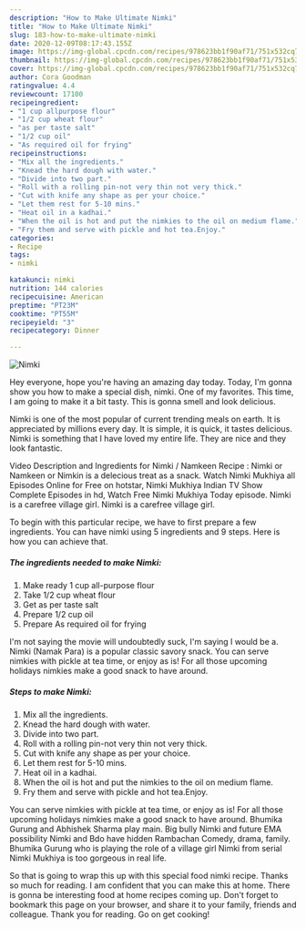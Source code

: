 ```yaml
---
description: "How to Make Ultimate Nimki"
title: "How to Make Ultimate Nimki"
slug: 183-how-to-make-ultimate-nimki
date: 2020-12-09T08:17:43.155Z
image: https://img-global.cpcdn.com/recipes/978623bb1f90af71/751x532cq70/nimki-recipe-main-photo.jpg
thumbnail: https://img-global.cpcdn.com/recipes/978623bb1f90af71/751x532cq70/nimki-recipe-main-photo.jpg
cover: https://img-global.cpcdn.com/recipes/978623bb1f90af71/751x532cq70/nimki-recipe-main-photo.jpg
author: Cora Goodman
ratingvalue: 4.4
reviewcount: 17100
recipeingredient:
- "1 cup allpurpose flour"
- "1/2 cup wheat flour"
- "as per taste salt"
- "1/2 cup oil"
- "As required oil for frying"
recipeinstructions:
- "Mix all the ingredients."
- "Knead the hard dough with water."
- "Divide into two part."
- "Roll with a rolling pin-not very thin not very thick."
- "Cut with knife any shape as per your choice."
- "Let them rest for 5-10 mins."
- "Heat oil in a kadhai."
- "When the oil is hot and put the nimkies to the oil on medium flame."
- "Fry them and serve with pickle and hot tea.Enjoy."
categories:
- Recipe
tags:
- nimki

katakunci: nimki 
nutrition: 144 calories
recipecuisine: American
preptime: "PT23M"
cooktime: "PT55M"
recipeyield: "3"
recipecategory: Dinner

---
```



![Nimki](https://img-global.cpcdn.com/recipes/978623bb1f90af71/751x532cq70/nimki-recipe-main-photo.jpg)

Hey everyone, hope you're having an amazing day today. Today, I'm gonna show you how to make a special dish, nimki. One of my favorites. This time, I am going to make it a bit tasty. This is gonna smell and look delicious.

Nimki is one of the most popular of current trending meals on earth. It is appreciated by millions every day. It is simple, it is quick, it tastes delicious. Nimki is something that I have loved my entire life. They are nice and they look fantastic.

Video Description and Ingredients for Nimki / Namkeen Recipe : Nimki or Namkeen or Nimkin is a delecious treat as a snack. Watch Nimki Mukhiya all Episodes Online for Free on hotstar, Nimki Mukhiya Indian TV Show Complete Episodes in hd, Watch Free Nimki Mukhiya Today episode. Nimki is a carefree village girl. Nimki is a carefree village girl.


To begin with this particular recipe, we have to first prepare a few ingredients. You can have nimki using 5 ingredients and 9 steps. Here is how you can achieve that.

<!--inarticleads1-->

##### The ingredients needed to make Nimki:

1. Make ready 1 cup all-purpose flour
1. Take 1/2 cup wheat flour
1. Get as per taste salt
1. Prepare 1/2 cup oil
1. Prepare As required oil for frying


I&#39;m not saying the movie will undoubtedly suck, I&#39;m saying I would be a. Nimki (Namak Para) is a popular classic savory snack. You can serve nimkies with pickle at tea time, or enjoy as is! For all those upcoming holidays nimkies make a good snack to have around. 

<!--inarticleads2-->

##### Steps to make Nimki:

1. Mix all the ingredients.
1. Knead the hard dough with water.
1. Divide into two part.
1. Roll with a rolling pin-not very thin not very thick.
1. Cut with knife any shape as per your choice.
1. Let them rest for 5-10 mins.
1. Heat oil in a kadhai.
1. When the oil is hot and put the nimkies to the oil on medium flame.
1. Fry them and serve with pickle and hot tea.Enjoy.


You can serve nimkies with pickle at tea time, or enjoy as is! For all those upcoming holidays nimkies make a good snack to have around. Bhumika Gurung and Abhishek Sharma play main. Big bully Nimki and future EMA possibility Nimki and Bdo have hidden Rambachan Comedy, drama, family. Bhumika Gurung who is playing the role of a village girl Nimki from serial Nimki Mukhiya is too gorgeous in real life. 

So that is going to wrap this up with this special food nimki recipe. Thanks so much for reading. I am confident that you can make this at home. There is gonna be interesting food at home recipes coming up. Don't forget to bookmark this page on your browser, and share it to your family, friends and colleague. Thank you for reading. Go on get cooking!
